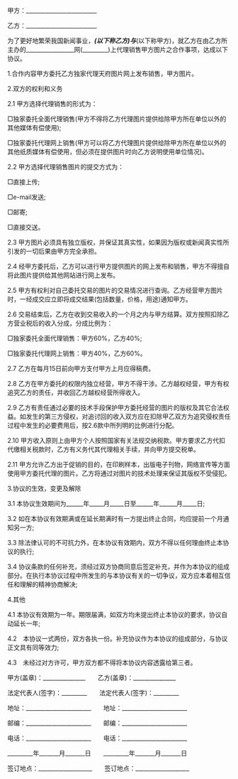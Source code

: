 
 


甲方：_________________________


乙方：_________________________


为了更好地繁荣我国新闻事业，_________________(以下称乙方)与_________________(以下称甲方)，就乙方在由乙方所主办的_________________网(_________)上代理销售甲方图片之合作事项，达成以下协议。


1.合作内容甲方委托乙方独家代理天府图片网上发布销售，甲方图片。


2.双方的权利和义务


2.1 甲方选择代理销售的形式为：


□独家委托全面代理销售(甲方不得将乙方代理图片提供给除甲方所在单位以外的其他媒体有偿使用);


□独家委托代理网上销售(甲方可以将乙方代理图片提供给除甲方所在单位以外的其他纸质媒体有偿使用，但必须在提供图片时向乙方说明使用单位情况)。


2.2 甲方选择代理销售图片的提交方式为：


□直接上传;


□e-mail发送;


□邮寄;


□直接交送。


2.3 甲方图片必须具有独立版权，并保证其真实性，如果因为版权或新闻真实性所引发的一切后果由甲方完全承担。


2.4 经甲方委托后，乙方可以进行甲方提供图片的网上发布和销售，甲方不得擅自将此图片提供给其他网站进行网上发布。


2.5 甲方有权利对自己委托交易的图片的交易情况进行查询。乙方经营甲方图片时，一经成交应立即将成交结果(包括数量，价格，用途)通知甲方。


2.6 交易结束后，乙方在收到交易收入的一个月之内与甲方结算。双方按照扣除乙方营业税后的收入分成，分成比例为：


□独家委托全面代理销售：甲方60%，乙方40%;


□独家委托代理网上销售：甲方40%，乙方60%。


2.7 乙方在每月15日前向甲方支付甲方上月应得稿费。


2.8 乙方在甲方委托的权限内独立经营，甲方不得干涉。乙方越权经营，甲方有权追究乙方的责任，并收回乙方越权经营所得收入。


2.9 乙方有责任通过必要的技术手段保护甲方委托经营的图片的版权及其它合法权益。如发生的第三方侵权，对追讨回的收入双方应在扣除甲乙双方为追究侵权责任过程中发生的必要费用后，按2.6款中所列明的比例进行分配。


2.10 甲方收入原则上由甲方个人按照国家有关法规交纳税款。甲方要求乙方代扣代缴相关税款时，乙方有义务代其代理相关手续，并向甲方提交税单。


2.11 甲方允许乙方出于促销的目的，在印刷样本，出版电子刊物，网络宣传等方面使用甲方委托代理的图片。乙方将通过对图片的技术处理来保证其版权不受侵犯。


3.协议的生效，变更及解除


3.1 本协议生效期间为______年_____月_____日至______年______月_____日;


3.2 如在本协议有效期满或在延长期满时有一方提出终止合同，均应提前一个月通知另一方;


3.3 除法律认可的不可抗力外，在本协议有效期内，双方不得以任何理由终止本协议的执行;


3.4 协议条款的任何补充，须经过双方协商同意后签定补充，并作为本协议的组成部分。在执行本协议过程中所发生的与本协议有关的一切争议，双方应本着相互信任和理解的精神协商解决;


4.其他


4.1 本协议有效期为一年。期限届满，如双方均未提出终止本协议的要求，协议自动延长一年;


4.2　本协议一式两份，双方各执一份。补充协议作为本协议的组成部分，与协议正文具有同等效力;


4.3　未经过对方许可，甲方双方都不得将本协议内容透露给第三者。


甲方(盖章)：_______________　　乙方(盖章)：_______________


法定代表人(签字)：_________　　法定代表人(签字)：_________


地址：_______________________　　地址：_______________________


邮编：_______________________　　邮编：_______________________


电话：_______________________　　电话：_______________________


_________年_______月_______日　　_________年_______月_______日


签订地点：___________________　　签订地点：___________________
 


 

 
 
 
 
 
  


  
 

  


  


  
 
 
 
 

